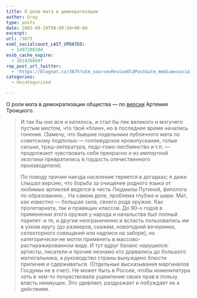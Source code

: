 ```yaml
---
title: О роли мата в демократизации
author: Gray
type: posts
date: 2003-09-20T09:09:50+00:00
excerpt:
url: /3875
esml_socialcount_LAST_UPDATED:
  - 1497208204
essb_cache_expire:
  - 1614268807
rop_post_url_twitter:
  - 'https://blognot.co/3875?utm_source=ReviveOldPost&utm_medium=social&utm_campaign=ReviveOldPost'
categories:
  - Uncategorized

---
```








О роли мата в демократизации общества &#8212; по <a href="http://www.diversant-daily.ru/index.html?id=21600" target="_blank">версии</a> Артемия Троицкого.

> И так бы оно все и катилось, и стал бы пик великого и могучего пустым местом, что твой &#171;блин&#187;, но в последнее время начались гонения. (Замечу, что бывшие подельники публичного мата по советскому подполью &#8212; голливудское кровопускание, голые сиськи, трэш-литература, педо-гомо-лесбиянство и т.п. &#8212; продолжают чувствовать себя прекрасно и из импортной экзотики превратились в гордость отечественного производителя).
> 
> По поводу причин наезда население теряется в догадках; я даже слышал версию, что борьба за очищение родного языка от любимых артиклей ведется в честь Людмилы Путиной, филолога по образованию&#8230; На самом деле, проблема глубже и шире. Мат, как известно &#8212; большая сила, своего рода оружие. Как пролетариата, так и правящих классов. До 90-х годов в применении этого оружия у народа и начальства был полный паритет: и те, и другие неограниченно и всласть пользовались им в узком кругу (до размеров, скажем, новогодней вечеринки, селекторного совещания или надписи на заборе), но категорически не могли применять в массово-растиражированном виде. И тут вдруг баланс нарушился: артисты, писатели и прочие незнамо кто дорвались до большого матюгальника, а руководство страны вынуждено блюсти приличия и сдерживаться. (Отдельные высказывания маргиналов Госдумы не в счет). Не может быть в России, чтобы номенклатура хоть в чем-то почувствовала ущемление своих прав в пользу власть неимущих. Это удивляет, раздражает и побуждает ее к действиям.